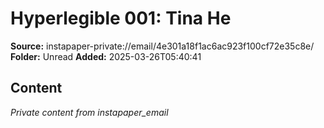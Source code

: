 # Hyperlegible 001: Tina He

**Source:** instapaper-private://email/4e301a18f1ac6ac923f100cf72e35c8e/
**Folder:** Unread
**Added:** 2025-03-26T05:40:41




## Content
*Private content from instapaper_email*

